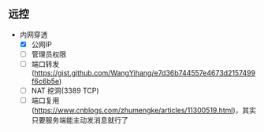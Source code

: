 ## 远控  

- 内网穿透  
  - [x] 公网IP  
  - [ ] 管理员权限   
  - [ ] 端口转发(https://gist.github.com/WangYihang/e7d36b744557e4673d2157499f6c6b5e)  
  - [ ] NAT 挖洞(3389 TCP)  
  - [ ] 端口复用(https://www.cnblogs.com/zhumengke/articles/11300519.html)，其实只要服务端能主动发消息就行了